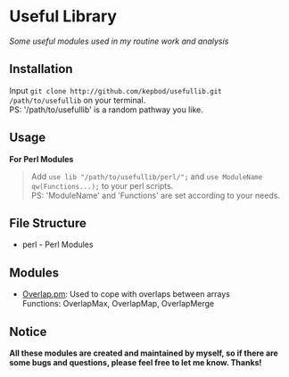 # Useful Library

*Some useful modules used in my routine work and analysis*

## Installation

Input `git clone http://github.com/kepbod/usefullib.git /path/to/usefullib` on your terminal.  
PS: '/path/to/usefullib' is a random pathway you like.

## Usage

**For Perl Modules**

> Add `use lib "/path/to/usefullib/perl/";` and `use ModuleName qw(Functions...);`
> to your perl scripts.  
> PS: 'ModuleName' and 'Functions' are set according to your needs.

## File Structure

* perl - Perl Modules

## Modules

* [Overlap.pm](https://github.com/kepbod/usefultools/blob/master/perl/Overlap.pm): Used to cope with overlaps between arrays  
    Functions: OverlapMax, OverlapMap, OverlapMerge

## Notice

**All these modules are created and maintained by myself, so if there are some bugs and questions, please feel free to let me know. Thanks!**
